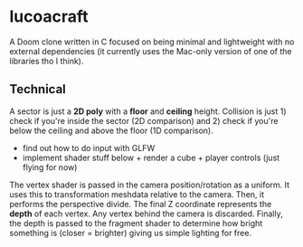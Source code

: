 # lucoacraft

A Doom clone written in C focused on being minimal and lightweight with no external dependencies (it currently uses the Mac-only version of one of the libraries tho I think).

## Technical

A sector is just a **2D poly** with a **floor** and **ceiling** height. Collision is just 1) check if you're inside the sector (2D comparison) and 2) check if you're below the ceiling and above the floor (1D comparison).

- find out how to do input with GLFW
- implement shader stuff below + render a cube + player controls (just flying for now)

The vertex shader is passed in the camera position/rotation as a uniform. It uses this to transformation meshdata relative to the camera. Then, it performs the perspective divide. The final Z coordinate represents the **depth** of each vertex. Any vertex behind the camera is discarded. Finally, the depth is passed to the fragment shader to determine how bright something is (closer = brighter) giving us simple lighting for free.
```
